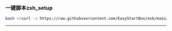 


### 一键脚本zsh_setup
```bash
bash <(curl -s https://raw.githubusercontent.com/EasyStartBox/esb/main/scripts/linux/zsh_setup.sh)
```
***


